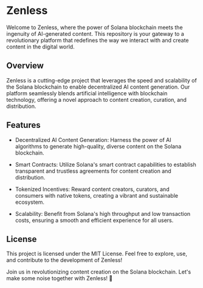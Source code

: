 # Zenless

Welcome to Zenless, where the power of Solana blockchain meets the ingenuity of AI-generated content. This repository is your gateway to a revolutionary platform that redefines the way we interact with and create content in the digital world.

## Overview
Zenless is a cutting-edge project that leverages the speed and scalability of the Solana blockchain to enable decentralized AI content generation. Our platform seamlessly blends artificial intelligence with blockchain technology, offering a novel approach to content creation, curation, and distribution.

## Features

* Decentralized AI Content Generation: Harness the power of AI algorithms to generate high-quality, diverse content on the Solana blockchain.

* Smart Contracts: Utilize Solana's smart contract capabilities to establish transparent and trustless agreements for content creation and distribution.

* Tokenized Incentives: Reward content creators, curators, and consumers with native tokens, creating a vibrant and sustainable ecosystem.

* Scalability: Benefit from Solana's high throughput and low transaction costs, ensuring a smooth and efficient experience for all users.


## License
This project is licensed under the MIT License. Feel free to explore, use, and contribute to the development of Zenless!

Join us in revolutionizing content creation on the Solana blockchain. Let's make some noise together with Zenless! 🚀